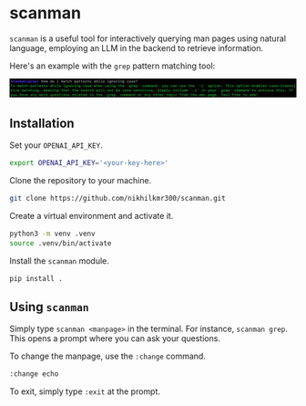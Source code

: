 # scanman

`scanman` is a useful tool for interactively querying man pages using natural
language, employing an LLM in the backend to retrieve information.

Here's an example with the `grep` pattern matching tool:

![example](example.png)

## Installation

Set your `OPENAI_API_KEY`.

```bash
export OPENAI_API_KEY='<your-key-here>'
```

Clone the repository to your machine.

```bash
git clone https://github.com/nikhilkmr300/scanman.git
```

Create a virtual environment and activate it.

```bash
python3 -m venv .venv
source .venv/bin/activate
```

Install the `scanman` module.

```bash
pip install .
```

## Using `scanman`

Simply type `scanman <manpage>` in the terminal. For instance, `scanman grep`.
This opens a prompt where you can ask your questions.

To change the manpage, use the `:change` command.

```bash
:change echo
```

To exit, simply type `:exit` at the prompt.
